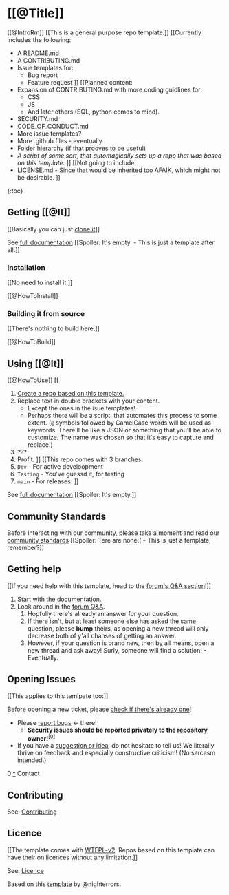 # [[@Title]]
[[@IntroRm]]
[[This is a general purpose repo template.]]
[[Currently includes the following:
- A README.md
- A CONTRIBUTING.md
- Issue templates for:
	- Bug report
	- Feature request
]]
[[Planned content:
- Expansion of CONTRIBUTING.md with more coding guidlines for:
	- CSS
	- JS
	- And later others (SQL, python comes to mind).
- SECURITY.md
- CODE_OF_CONDUCT.md
- More issue templates?
- More .github files - eventually
- Folder hierarchy (if that prooves to be useful)
- *A script of some sort, that automagically sets up a repo that was based on this template.*
]]
[[Not going to include:
- LICENSE.md - Since that would be inherited too AFAIK, which might not be desirable.
]]

{:toc}

## Getting [[@It]]
[[Basically you can just [clone it](https://github.com/nighterrors/_REPO-56A4F_General_.git)]]

See [full documentation](https://github.com/nighterrors/_REPO-56A4F_General_/wiki)
[[Spoiler: It's empty. - This is just a template after all.]]

### Installation
[[No need to install it.]]

[[@HowToInstall]]

### Building it from source
[[There's nothing to build here.]]

[[@HowToBuild]]

## Using [[@It]]
[[@HowToUse]]
[[
1. [Create a repo based on this template.](https://github.com/nighterrors/_REPO-56A4F_General_/generate)
2. Replace text in double brackets with your content.
	- Except the ones in the isue templates!
	- Perhaps there will be a script, that automates this process to some extent. (`@` symbols followed by CamelCase words will be used as keywords. There'll be like a JSON or something that you'll be able to customize. The name was chosen so that it's easy to capture and replace.)
3. ???
4. Profit.
]]
[[This repo comes with 3 branches:
1. `Dev` - For active develoopment
2. `Testing` - You've guessd it, for testing
3. `main` - For releases.
]]

See [full documentation](https://github.com/nighterrors/_REPO-56A4F_General_/wiki)
[[Spoiler: It's empty.]]

## Community Standards

Before interacting with our community, please take a moment and read our [community standards](https://github.com/nighterrors/_REPO-56A4F_General_/blob/main/CODE_OF_CONDUCT.md)
[[Spoiler: Tere are none:( - This is just a template, remember?]]

## Getting help
[[If you need help with this template, head to the [forum's Q&A section](https://github.com/nighterrors/_REPO-56A4F_General_/discussions/categories/q-a)!]]

1. Start with the [documentation](https://github.com/nighterrors/_REPO-56A4F_General_/wiki).
2. Look around in the [forum Q&amp;A](https://github.com/nighterrors/_REPO-56A4F_General_/discussions/categories/q-a).
	1. Hopfully there's already an answer for your question.
	2. If there isn't, but at least someone else has asked the same question, please **bump** theirs, as opening a new thread will only decrease both of y'all chanses of getting an answer.
	3. However, if your question is brand new, then by all means, open a new thread and ask away! Surly, someone will find a solution! - Eventually.

## Opening Issues
[[This applies to this temlpate too:]]

Before opening a new ticket, please [check if there's already one](https://github.com/nighterrors/_REPO-56A4F_General_/issues?q=is%3Aissue)!

- Please [report bugs](https://github.com/nighterrors/_REPO-56A4F_General_/issues/new?assignees=&labels=bug&template=bug_report.md&title=%3CBUG%3E+) &lt;- there!
	- **Security issues should be reported privately to the [repository owner](https://github.com/nighterrors)!**<sup id="AiRepoOwner"><a title="They should have published a way of contacting them on their profile." href="#FiRepoOwner">[0]</a></sup> <!--TODO-->
- If you have a [suggestion or idea](https://github.com/nighterrors/_REPO-56A4F_General_/issues/new?assignees=&labels=&template=suggestion.md&title=%3CIMP%3E+), do not hesitate to tell us! We literally thrive on feedback and especially constructive criticism! (No sarcasm intended.)

<dl> <!--TODO-->
	<dt id="FiRepoOwner">0 <a title="Report security issues" href="AiRepoOwner">^</a> Contact</dt>
	<dd></dd>
</dl>

## Contributing

See: [Contributing](https://github.com/nighterrors/_REPO-56A4F_General_/blob/main/CONTRIBUTING.md)

## Licence
[[The template comes with [WTFPL-v2](https://spdx.org/licenses/WTFPL.html). Repos based on this template can have their on licences without any limitation.]]

See: [Licence](https://github.com/nighterrors/_REPO-56A4F_General_/blob/main/LICENSE)

<span font-family: monospace>Based on this [template](https://github.com/nighterrors/_REPO-56A4F_General_) by @nighterrors.</span>